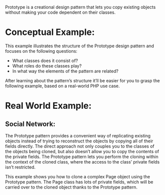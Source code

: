 Prototype is a creational design pattern that lets you copy existing objects without making your code dependent on their classes.

# Conceptual Example:
This example illustrates the structure of the Prototype design pattern and focuses on the following questions:

* What classes does it consist of?
* What roles do these classes play?
* In what way the elements of the pattern are related?

After learning about the pattern’s structure it’ll be easier for you to grasp the following example, based on a real-world PHP use case.


# Real World Example:
## Social Network:
The Prototype pattern provides a convenient way of replicating existing objects instead of trying to reconstruct the objects by copying all of their fields directly. The direct approach not only couples you to the classes of the objects being cloned, but also doesn’t allow you to copy the contents of the private fields. The Prototype pattern lets you perform the cloning within the context of the cloned class, where the access to the class’ private fields isn’t restricted.

This example shows you how to clone a complex Page object using the Prototype pattern. The Page class has lots of private fields, which will be carried over to the cloned object thanks to the Prototype pattern.